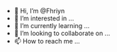 - 👋 Hi, I’m @Fhriyn
- 👀 I’m interested in ...
- 🌱 I’m currently learning ...
- 💞️ I’m looking to collaborate on ...
- 📫 How to reach me ...

<!---
Fhriyn/Fhriyn is a ✨ special ✨ repository because its `README.md` (this file) appears on your GitHub profile.
You can click the Preview link to take a look at your changes.
--->
